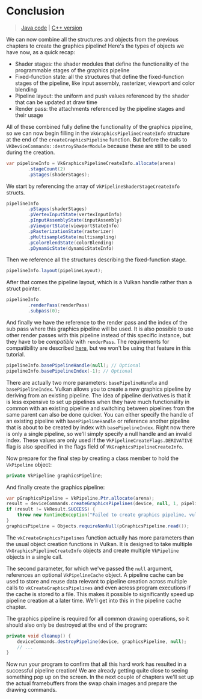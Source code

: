 # Conclusion

> [Java code](https://github.com/chuigda/vulkan4j/tree/master/modules/tutorial/src/main/java/tutorial/vulkan/part03/ch12/Main.java) | [C++ version](https://vulkan-tutorial.com/Drawing_a_triangle/Graphics_pipeline_basics/Conclusion)

We can now combine all the structures and objects from the previous chapters to create the graphics pipeline! Here's the types of objects we have now, as a quick recap:

- Shader stages: the shader modules that define the functionality of the programmable stages of the graphics pipeline
- Fixed-function state: all the structures that define the fixed-function stages of the pipeline, like input assembly, rasterizer, viewport and color blending
- Pipeline layout: the uniform and push values referenced by the shader that can be updated at draw time
- Render pass: the attachments referenced by the pipeline stages and their usage

All of these combined fully define the functionality of the graphics pipeline, so we can now begin filling in the `VkGraphicsPipelineCreateInfo` structure at the end of the `createGraphicsPipeline` function. But before the calls to `VKDeviceCommands::destroyShaderModule` because these are still to be used during the creation.

```java
var pipelineInfo = VkGraphicsPipelineCreateInfo.allocate(arena)
        .stageCount(2)
        .pStages(shaderStages);
```

We start by referencing the array of `VkPipelineShaderStageCreateInfo` structs.

```java
pipelineInfo
        .pStages(shaderStages)
        .pVertexInputState(vertexInputInfo)
        .pInputAssemblyState(inputAssembly)
        .pViewportState(viewportStateInfo)
        .pRasterizationState(rasterizer)
        .pMultisampleState(multisampling)
        .pColorBlendState(colorBlending)
        .pDynamicState(dynamicStateInfo)
```

Then we reference all the structures describing the fixed-function stage.

```java
pipelineInfo.layout(pipelineLayout);
```

After that comes the pipeline layout, which is a Vulkan handle rather than a struct pointer.

```java
pipelineInfo
        .renderPass(renderPass)
        .subpass(0);
```

And finally we have the reference to the render pass and the index of the sub pass where this graphics pipeline will be used. It is also possible to use other render passes with this pipeline instead of this specific instance, but they have to be *compatible* with `renderPass`. The requirements for compatibility are described [here](https://www.khronos.org/registry/vulkan/specs/1.3-extensions/html/chap8.html#renderpass-compatibility), but we won't be using that feature in this tutorial.

```java
pipelineInfo.basePipelineHandle(null); // Optional
pipelineInfo.basePipelineIndex(-1); // Optional
```

There are actually two more parameters: `basePipelineHandle` and `basePipelineIndex`. Vulkan allows you to create a new graphics pipeline by deriving from an existing pipeline. The idea of pipeline derivatives is that it is less expensive to set up pipelines when they have much functionality in common with an existing pipeline and switching between pipelines from the same parent can also be done quicker. You can either specify the handle of an existing pipeline with `basePipelineHandle` or reference another pipeline that is about to be created by index with `basePipelineIndex`. Right now there is only a single pipeline, so we'll simply specify a null handle and an invalid index. These values are only used if the `VkPipelineCreateFlags.DERIVATIVE` flag is also specified in the flags field of `VkGraphicsPipelineCreateInfo`.

Now prepare for the final step by creating a class member to hold the `VkPipeline` object:

```java
private VkPipeline graphicsPipeline;
```

And finally create the graphics pipeline:

```java
var pGraphicsPipeline = VkPipeline.Ptr.allocate(arena);
result = deviceCommands.createGraphicsPipelines(device, null, 1, pipelineInfo, null, pGraphicsPipeline);
if (result != VkResult.SUCCESS) {
    throw new RuntimeException("Failed to create graphics pipeline, vulkan error code: " + VkResult.explain(result));
}
graphicsPipeline = Objects.requireNonNull(pGraphicsPipeline.read());
```

The `vkCreateGraphicsPipelines` function actually has more parameters than the usual object creation functions in Vulkan. It is designed to take multiple `VkGraphicsPipelineCreateInfo` objects and create multiple `VkPipeline` objects in a single call.

The second parameter, for which we've passed the `null` argument, references an optional `VkPipelineCache` object. A pipeline cache can be used to store and reuse data relevant to pipeline creation across multiple calls to `vkCreateGraphicsPipelines` and even across program executions if the cache is stored to a file. This makes it possible to significantly speed up pipeline creation at a later time. We'll get into this in the pipeline cache chapter.

The graphics pipeline is required for all common drawing operations, so it should also only be destroyed at the end of the program:

```java
private void cleanup() {
    deviceCommands.destroyPipeline(device, graphicsPipeline, null);
    // ...
}
```

Now run your program to confirm that all this hard work has resulted in a successful pipeline creation! We are already getting quite close to seeing something pop up on the screen. In the next couple of chapters we'll set up the actual framebuffers from the swap chain images and prepare the drawing commands.
